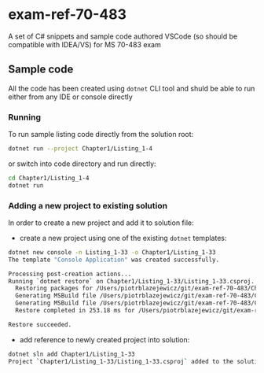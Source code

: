 # exam-ref-70-483

A set of C# snippets and sample code authored VSCode (so should be compatible with IDEA/VS) for MS 70-483 exam

## Sample code

All the code has been created using `dotnet` CLI tool and shuld be able to run either from any IDE or console directly

### Running

To run sample listing code directly from the solution root:

```bash
dotnet run --project Chapter1/Listing_1-4
```

or switch into code directory and run directly:

```bash
cd Chapter1/Listing_1-4
dotnet run
```

### Adding a new project to existing solution

In order to create a new project and add it to solution file:

- create a new project using one of the existing `dotnet` templates:

```bash
dotnet new console -n Listing_1-33 -o Chapter1/Listing_1-33
The template "Console Application" was created successfully.

Processing post-creation actions...
Running `dotnet restore` on Chapter1/Listing_1-33/Listing_1-33.csproj...
  Restoring packages for /Users/piotrblazejewicz/git/exam-ref-70-483/Chapter1/Listing_1-33/Listing_1-33.csproj...
  Generating MSBuild file /Users/piotrblazejewicz/git/exam-ref-70-483/Chapter1/Listing_1-33/obj/Listing_1-33.csproj.nuget.g.props.
  Generating MSBuild file /Users/piotrblazejewicz/git/exam-ref-70-483/Chapter1/Listing_1-33/obj/Listing_1-33.csproj.nuget.g.targets.
  Restore completed in 253.18 ms for /Users/piotrblazejewicz/git/exam-ref-70-483/Chapter1/Listing_1-33/Listing_1-33.csproj.

Restore succeeded.
```

- add reference to newly created project into solution:

```bash
dotnet sln add Chapter1/Listing_1-33
Project `Chapter1/Listing_1-33/Listing_1-33.csproj` added to the solution.
````
